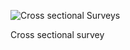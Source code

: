 ![Cross sectional Surveys](http://study.com/cimages/multimages/16/cross_sectional_research_study.png)

Cross sectional survey